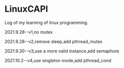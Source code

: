 # LinuxCAPI
Log of my learning of linux programming.

2021.9.28--v1,no mutex

2021.9.28--v2,remove sleep,add pthread_mutex

2021.9.30--v3,use a more valid instance,add semaphore

2021.10.2--v4,use singleton mode,add pthread_cond
